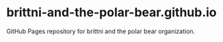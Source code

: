 # brittni-and-the-polar-bear.github.io

GitHub Pages repository for brittni and the polar bear organization.
